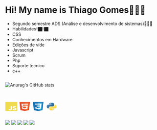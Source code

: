 # Hi! My name is Thiago Gomes👨🏿‍🦱

 - Segundo semestre ADS (Análise e desenvolvimento de sistemas)👨🏿‍💻
 - Habilidades👇🏿👇🏿
 - CSS
 - Conhecimentos em Hardware
 - Edições de víde
 - Javascript
 - Scrum
 - Php
 - Suporte tecnico
 - c++

##

![Anurag's GitHub stats](https://github-readme-stats.vercel.app/api?Thiago.A.Gomes=anuraghazra&show_icons=true&bg_color=00000000)

##


<div style="display: inline_block"><br>
  <img align="center" alt="Thiago-Js" height="30" width="40" src="https://raw.githubusercontent.com/devicons/devicon/master/icons/javascript/javascript-plain.svg">
  <img align="center" alt="Thiago-HTML" height="30" width="40" src="https://raw.githubusercontent.com/devicons/devicon/master/icons/html5/html5-original.svg">
  <img align="center" alt="Thiago-CSS" height="30" width="40" src="https://raw.githubusercontent.com/devicons/devicon/master/icons/css3/css3-original.svg">
  <img align="center" alt="Thiago-Python" height="30" width="40" src="https://raw.githubusercontent.com/devicons/devicon/master/icons/python/python-original.svg">
  
</div>
  
  ##
 
<div> 
  <a href="https://instagram.com/eo_thiagooo?utm_source=qr&igshid=NGExMmI2YTkyZg" target="_blank"><img src="https://img.shields.io/badge/-Instagram-%23E4405F?style=for-the-badge&logo=instagram&logoColor=white" target="_blank"></a>
 <a href="https://discord.gg/Rq9rtrwn" target="_blank"><img src="https://img.shields.io/badge/Discord-7289DA?style=for-the-badge&logo=discord&logoColor=white" target="_blank"></a> 
  <a href = "thigogo3@gmail.com"><img src="https://img.shields.io/badge/-Gmail-%23333?style=for-the-badge&logo=gmail&logoColor=white" target="_blank"></a>
  <a href="http://www.linkedin.com/in/thiago-gomes-9a85a4268" target="_blank"><img src="https://img.shields.io/badge/-LinkedIn-%230077B5?style=for-the-badge&logo=linkedin&logoColor=white" target="_blank"></a>
   <a href="http://www.linkedin.com/in/thiago-gomes-9a85a4268" target="_blank"><img src="https://img.shields.io/badge/Canva-%2300C4CC.svg?&style=for-the-badge&logo=Canva&logoColor=white" target="_blank"></a>
  
  
</div>
